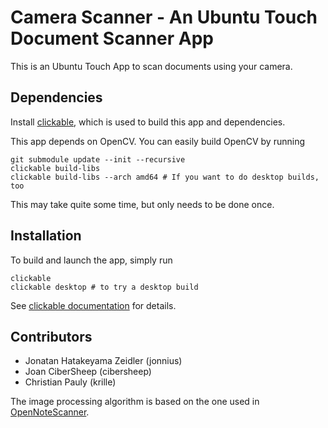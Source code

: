 # Camera Scanner - An Ubuntu Touch Document Scanner App

This is an Ubuntu Touch App to scan documents using your camera.

## Dependencies
Install [clickable](https://github.com/bhdouglass/clickable), which is used to build this app and dependencies.

This app depends on OpenCV. You can easily build OpenCV by running

    git submodule update --init --recursive
    clickable build-libs
    clickable build-libs --arch amd64 # If you want to do desktop builds, too

This may take quite some time, but only needs to be done once.

## Installation
To build and launch the app, simply run

    clickable
    clickable desktop # to try a desktop build

See [clickable documentation](http://clickable.bhdouglass.com/) for details.

## Contributors
* Jonatan Hatakeyama Zeidler (jonnius)
* Joan CiberSheep (cibersheep)
* Christian Pauly (krille)

The image processing algorithm is based on the one used in [OpenNoteScanner](https://github.com/ctodobom/OpenNoteScanner).
